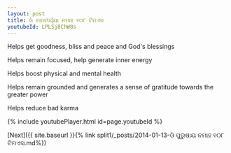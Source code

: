 ```yaml
---
layout: post
title: ଓଁ ମହାବୀର୍ୟ୍ୟା ନମାହ ୧୦୮ ଟିମଏସ
youtubeId: LPLSj8ChW8s
---
```

 
 
Helps get goodness, bliss and peace and God's blessings
 
Helps remain focused, help generate inner energy 
 
Helps boost physical and mental health 
 
Helps remain grounded and generates a sense of gratitude towards the greater power 
 
Helps reduce bad karma
 
 
 
 


{% include youtubePlayer.html id=page.youtubeId %}
 
[Next]({{ site.baseurl }}{% link  split1/_posts/2014-01-13-ଓଁ ପୁରୁଷାୟ ନମାହ ୧୦୮ ଟିମଏସ.md%})
 
